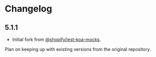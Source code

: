 # Changelog

## 5.1.1

- Initial fork from [@shopify/jest-koa-mocks](https://github.com/Shopify/quilt/tree/main/packages/jest-koa-mocks).

Plan on keeping up with existing versions from the original repository.
